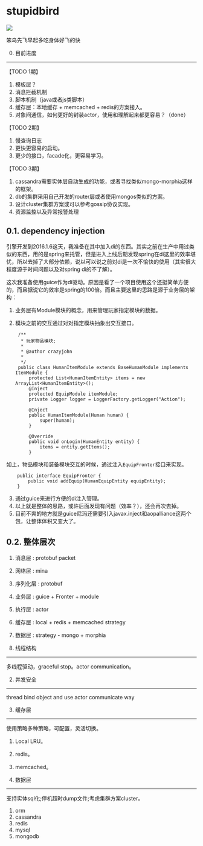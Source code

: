 # stupidbird

![](http://i.imgur.com/usJ19zp.jpg)

笨鸟先飞早起多吃身体好飞的快


0. 目前进度
----------
【TODO 1期】

1. 模板层？
2. 消息拦截机制
3. 脚本机制（java或者js类脚本）
4. 缓存层：本地缓存 + memcached + redis的方案接入。
5. 对象间通信，如何更好的封装actor，使用和理解起来都更容易？（done）

【TODO 2期】

1. 慢查询日志
2. 更快更容易的启动。
3. 更少的接口，facade化，更容易学习。


【TODO 3期】

1. cassandra需要实体层自动生成的功能，或者寻找类似mongo-morphia这样的框架。
2. db的集群采用自己开发的router层或者使用mongos类似的方案。
3. 设计cluster集群方案或可以参考gossip协议实现。
4. 资源监控以及异常报警处理

0.1. dependency injection
----------
引擎开发到2016.1.6这天，我准备在其中加入di的东西。其实之前在生产中用过类似的东西，用的是spring来托管，但是进入上线后期发现spring在di这里的效率堪忧，所以去掉了大部分依赖，说以可以说之前对di是一次不愉快的使用（其实很大程度源于时间问题以及对spring di的不了解）。

这次我准备使用guice作为di驱动。原因是看了一个项目使用这个还挺简单方便的，而且据说它的效率是spring的100倍。而且主要这里的思路是源于业务层的架构：

1. 业务层有Module模块的概念，用来管理玩家指定模块的数据。
2. 模块之前的交互通过对对指定模块抽象出交互接口。

		/**
		 * 玩家物品模块;
		 * 
		 * @author crazyjohn
		 *
		 */
		public class HumanItemModule extends BaseHumanModule implements ItemModule {
			protected List<HumanItemEntity> items = new ArrayList<HumanItemEntity>();
			@Inject
			protected EquipModule itemModule;
			private Logger logger = LoggerFactory.getLogger("Action");
		
			@Inject
			public HumanItemModule(Human human) {
				super(human);
			}
		
			@Override
			public void onLogin(HumanEntity entity) {
				items = entity.getItems();
			}
如上，物品模块和装备模块交互的时候，通过注入`EquipFronter`接口来实现。

		public interface EquipFronter {
			public void addEquip(HumanEquipEntity equipEntity);
		}
3. 通过guice来进行方便的di注入管理。
4. 以上就是整体的思路，或许后面发现有问题（效率？），还会再次去掉。
5. 目前不爽的地方就是guice尼玛还需要引入javax.inject和aopalliance这两个包，让整体体积又变大了。

0.2. 整体层次
----------
1. 消息层 : protobuf packet
2. 网络层 : mina
3. 序列化层 : protobuf
4. 业务层 : guice + Fronter + module
5. 执行层 : actor
6. 缓存层 : local + redis + memcached strategy
7. 数据层 : strategy - mongo + morphia

1. 线程结构
----------
多线程驱动，graceful stop。actor communication。

2. 并发安全
----------
thread bind object and use actor communicate way

3. 缓存层
----------

使用策略多种策略，可配置，灵活切换。

1. Local LRU。
2. redis。
3. memcached。

4. 数据层
----------

支持实体sql化;停机超时dump文件;考虑集群方案cluster。


1. orm
2. cassandra
3. redis
4. mysql
5. mongodb

